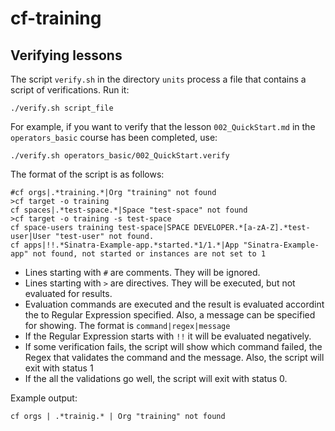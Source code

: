 # cf-training

## Verifying lessons

The script `verify.sh` in the directory `units` process a file that contains a script of verifications.
Run it:

```
./verify.sh script_file
```

For example, if you want to verify that the lesson `002_QuickStart.md` in the `operators_basic` course has been completed, use:

```
./verify.sh operators_basic/002_QuickStart.verify
```

The format of the script is as follows:

```
#cf orgs|.*training.*|Org "training" not found
>cf target -o training
cf spaces|.*test-space.*|Space "test-space" not found
>cf target -o training -s test-space
cf space-users training test-space|SPACE DEVELOPER.*[a-zA-Z].*test-user|User "test-user" not found.
cf apps|!!.*Sinatra-Example-app.*started.*1/1.*|App "Sinatra-Example-app" not found, not started or instances are not set to 1
```

* Lines starting with `#` are comments. They will be ignored.
* Lines starting with `>` are directives. They will be executed, but not evaluated for results.
* Evaluation commands are executed and the result is evaluated accordint the to Regular Expression specified. Also, a message can be specified for showing. The format is `command|regex|message`
* If the Regular Expression starts with `!!` it will be evaluated negatively.
* If some verification fails, the script will show which command failed, the Regex that validates the command and the message. Also, the script will exit with status 1
* If the all the validations go well, the script will exit with status 0.

Example output:
```
cf orgs | .*trainig.* | Org "training" not found
```

